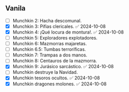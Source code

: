 ## Vanila
- [ ] Munchkin 2: Hacha descomunal.
- [x] Munchkin 3: Pifias clericales. ✅ 2024-10-08
- [x] Munchkin 4: ¡Qué locura de montura!. ✅ 2024-10-08
- [ ] Munchkin 5: Exploradores explotadores.
- [ ] Munchkin 6: Mazmorras majaretas.
- [ ] Munchkin 6.5: Tumbas terroríficas.
- [ ] Munchkin 7: Trampas a dos manos.
- [ ] Munchkin 8: Centauros de la mazmorra.
- [x] Munchkin 9: Jurásico sarcástico. ✅ 2024-10-08
- [ ] Munchkin destruye la Navidad.
- [x] Munchkin tesoros ocultos. ✅ 2024-10-08
- [x] Munchkin dragones molones. ✅ 2024-10-08